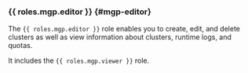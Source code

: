 ### {{ roles.mgp.editor }} {#mgp-editor}

The `{{ roles.mgp.editor }}` role enables you to create, edit, and delete clusters as well as view information about clusters, runtime logs, and quotas.

It includes the `{{ roles.mgp.viewer }}` role.
